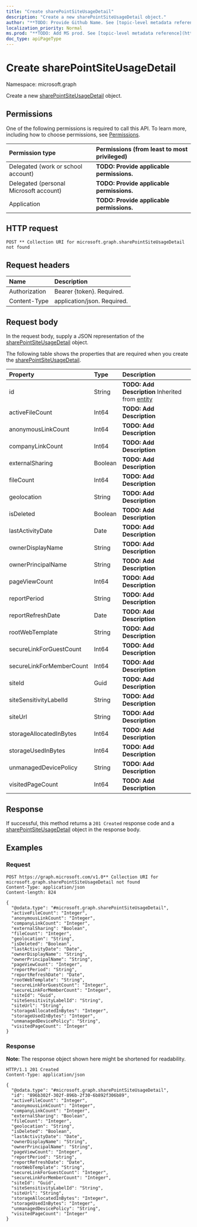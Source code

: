```yaml
---
title: "Create sharePointSiteUsageDetail"
description: "Create a new sharePointSiteUsageDetail object."
author: "**TODO: Provide Github Name. See [topic-level metadata reference](https://msgo.azurewebsites.net/add/document/guidelines/metadata.html#topic-level-metadata)**"
localization_priority: Normal
ms.prod: "**TODO: Add MS prod. See [topic-level metadata reference](https://msgo.azurewebsites.net/add/document/guidelines/metadata.html#topic-level-metadata)**"
doc_type: apiPageType
---
```


# Create sharePointSiteUsageDetail
Namespace: microsoft.graph



Create a new [sharePointSiteUsageDetail](../resources/sharepointsiteusagedetail.md) object.

## Permissions
One of the following permissions is required to call this API. To learn more, including how to choose permissions, see [Permissions](/graph/permissions-reference).

|Permission type|Permissions (from least to most privileged)|
|:---|:---|
|Delegated (work or school account)|**TODO: Provide applicable permissions.**|
|Delegated (personal Microsoft account)|**TODO: Provide applicable permissions.**|
|Application|**TODO: Provide applicable permissions.**|

## HTTP request

<!-- {
  "blockType": "ignored"
}
-->
``` http
POST ** Collection URI for microsoft.graph.sharePointSiteUsageDetail not found
```

## Request headers
|Name|Description|
|:---|:---|
|Authorization|Bearer {token}. Required.|
|Content-Type|application/json. Required.|

## Request body
In the request body, supply a JSON representation of the [sharePointSiteUsageDetail](../resources/sharepointsiteusagedetail.md) object.

The following table shows the properties that are required when you create the [sharePointSiteUsageDetail](../resources/sharepointsiteusagedetail.md).

|Property|Type|Description|
|:---|:---|:---|
|id|String|**TODO: Add Description** Inherited from [entity](../resources/entity.md)|
|activeFileCount|Int64|**TODO: Add Description**|
|anonymousLinkCount|Int64|**TODO: Add Description**|
|companyLinkCount|Int64|**TODO: Add Description**|
|externalSharing|Boolean|**TODO: Add Description**|
|fileCount|Int64|**TODO: Add Description**|
|geolocation|String|**TODO: Add Description**|
|isDeleted|Boolean|**TODO: Add Description**|
|lastActivityDate|Date|**TODO: Add Description**|
|ownerDisplayName|String|**TODO: Add Description**|
|ownerPrincipalName|String|**TODO: Add Description**|
|pageViewCount|Int64|**TODO: Add Description**|
|reportPeriod|String|**TODO: Add Description**|
|reportRefreshDate|Date|**TODO: Add Description**|
|rootWebTemplate|String|**TODO: Add Description**|
|secureLinkForGuestCount|Int64|**TODO: Add Description**|
|secureLinkForMemberCount|Int64|**TODO: Add Description**|
|siteId|Guid|**TODO: Add Description**|
|siteSensitivityLabelId|String|**TODO: Add Description**|
|siteUrl|String|**TODO: Add Description**|
|storageAllocatedInBytes|Int64|**TODO: Add Description**|
|storageUsedInBytes|Int64|**TODO: Add Description**|
|unmanagedDevicePolicy|String|**TODO: Add Description**|
|visitedPageCount|Int64|**TODO: Add Description**|



## Response

If successful, this method returns a `201 Created` response code and a [sharePointSiteUsageDetail](../resources/sharepointsiteusagedetail.md) object in the response body.

## Examples

### Request
<!-- {
  "blockType": "request",
  "name": "create_sharepointsiteusagedetail_from_"
}
-->
``` http
POST https://graph.microsoft.com/v1.0** Collection URI for microsoft.graph.sharePointSiteUsageDetail not found
Content-Type: application/json
Content-length: 824

{
  "@odata.type": "#microsoft.graph.sharePointSiteUsageDetail",
  "activeFileCount": "Integer",
  "anonymousLinkCount": "Integer",
  "companyLinkCount": "Integer",
  "externalSharing": "Boolean",
  "fileCount": "Integer",
  "geolocation": "String",
  "isDeleted": "Boolean",
  "lastActivityDate": "Date",
  "ownerDisplayName": "String",
  "ownerPrincipalName": "String",
  "pageViewCount": "Integer",
  "reportPeriod": "String",
  "reportRefreshDate": "Date",
  "rootWebTemplate": "String",
  "secureLinkForGuestCount": "Integer",
  "secureLinkForMemberCount": "Integer",
  "siteId": "Guid",
  "siteSensitivityLabelId": "String",
  "siteUrl": "String",
  "storageAllocatedInBytes": "Integer",
  "storageUsedInBytes": "Integer",
  "unmanagedDevicePolicy": "String",
  "visitedPageCount": "Integer"
}
```


### Response
**Note:** The response object shown here might be shortened for readability.
<!-- {
  "blockType": "response",
  "truncated": true,
  "@odata.type": "microsoft.graph.sharePointSiteUsageDetail"
}
-->
``` http
HTTP/1.1 201 Created
Content-Type: application/json

{
  "@odata.type": "#microsoft.graph.sharePointSiteUsageDetail",
  "id": "896b302f-302f-896b-2f30-6b892f306b89",
  "activeFileCount": "Integer",
  "anonymousLinkCount": "Integer",
  "companyLinkCount": "Integer",
  "externalSharing": "Boolean",
  "fileCount": "Integer",
  "geolocation": "String",
  "isDeleted": "Boolean",
  "lastActivityDate": "Date",
  "ownerDisplayName": "String",
  "ownerPrincipalName": "String",
  "pageViewCount": "Integer",
  "reportPeriod": "String",
  "reportRefreshDate": "Date",
  "rootWebTemplate": "String",
  "secureLinkForGuestCount": "Integer",
  "secureLinkForMemberCount": "Integer",
  "siteId": "Guid",
  "siteSensitivityLabelId": "String",
  "siteUrl": "String",
  "storageAllocatedInBytes": "Integer",
  "storageUsedInBytes": "Integer",
  "unmanagedDevicePolicy": "String",
  "visitedPageCount": "Integer"
}
```

